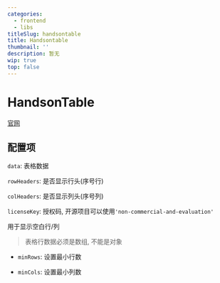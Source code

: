 ```yaml
---
categories:
  - frontend
  - libs
titleSlug: handsontable
title: Handsontable
thumbnail: ''
description: 暂无
wip: true
top: false
---
```

# HandsonTable

[官网](https://handsontable.com/)



## 配置项

`data`: 表格数据



`rowHeaders`: 是否显示行头(序号行)

`colHeaders`: 是否显示列头(序号列)



`licenseKey`: 授权码, 开源项目可以使用`'non-commercial-and-evaluation'`



用于显示空白行/列

> 表格行数据必须是数组, 不能是对象

+ `minRows`: 设置最小行数

+ `minCols`: 设置最小列数

